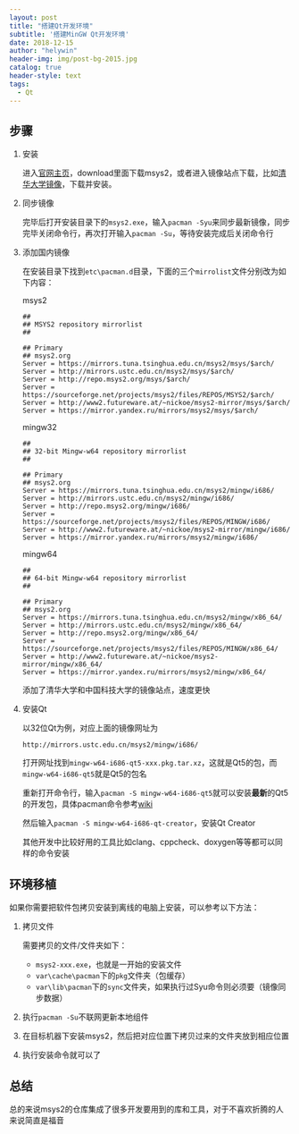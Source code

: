 ```yaml
---
layout: post
title: "搭建Qt开发环境"
subtitle: '搭建MinGW Qt开发环境'
date: 2018-12-15
author: "helywin"
header-img: img/post-bg-2015.jpg
catalog: true
header-style: text
tags:
  - Qt
---
```



## 步骤

1. 安装

   进入[官网主页](http://mingw-w64.org/doku.php/start)，download里面下载msys2，或者进入镜像站点下载，比如[清华大学镜像](https://mirrors.tuna.tsinghua.edu.cn/msys2/distrib/)，下载并安装。

2. 同步镜像

   完毕后打开安装目录下的`msys2.exe`，输入`pacman -Syu`来同步最新镜像，同步完毕关闭命令行，再次打开输入`pacman -Su`，等待安装完成后关闭命令行

3. 添加国内镜像

   在安装目录下找到`etc\pacman.d`目录，下面的三个`mirrolist`文件分别改为如下内容：

   msys2

   ```
   ##
   ## MSYS2 repository mirrorlist
   ##
   
   ## Primary
   ## msys2.org
   Server = https://mirrors.tuna.tsinghua.edu.cn/msys2/msys/$arch/
   Server = http://mirrors.ustc.edu.cn/msys2/msys/$arch/
   Server = http://repo.msys2.org/msys/$arch/
   Server = https://sourceforge.net/projects/msys2/files/REPOS/MSYS2/$arch/
   Server = http://www2.futureware.at/~nickoe/msys2-mirror/msys/$arch/
   Server = https://mirror.yandex.ru/mirrors/msys2/msys/$arch/
   
   ```

   mingw32

   ```
   ##
   ## 32-bit Mingw-w64 repository mirrorlist
   ##
   
   ## Primary
   ## msys2.org
   Server = https://mirrors.tuna.tsinghua.edu.cn/msys2/mingw/i686/
   Server = http://mirrors.ustc.edu.cn/msys2/mingw/i686/
   Server = http://repo.msys2.org/mingw/i686/
   Server = https://sourceforge.net/projects/msys2/files/REPOS/MINGW/i686/
   Server = http://www2.futureware.at/~nickoe/msys2-mirror/mingw/i686/
   Server = https://mirror.yandex.ru/mirrors/msys2/mingw/i686/
   ```

   mingw64

   ```
   ##
   ## 64-bit Mingw-w64 repository mirrorlist
   ##
   
   ## Primary
   ## msys2.org
   Server = https://mirrors.tuna.tsinghua.edu.cn/msys2/mingw/x86_64/
   Server = http://mirrors.ustc.edu.cn/msys2/mingw/x86_64/
   Server = http://repo.msys2.org/mingw/x86_64/
   Server = https://sourceforge.net/projects/msys2/files/REPOS/MINGW/x86_64/
   Server = http://www2.futureware.at/~nickoe/msys2-mirror/mingw/x86_64/
   Server = https://mirror.yandex.ru/mirrors/msys2/mingw/x86_64/
   ```

   添加了清华大学和中国科技大学的镜像站点，速度更快

4. 安装Qt

   以32位Qt为例，对应上面的镜像网址为

   ```
   http://mirrors.ustc.edu.cn/msys2/mingw/i686/
   ```

   打开网址找到`mingw-w64-i686-qt5-xxx.pkg.tar.xz`，这就是Qt5的包，而`mingw-w64-i686-qt5`就是Qt5的包名

   重新打开命令行，输入`pacman -S mingw-w64-i686-qt5`就可以安装**最新**的Qt5的开发包，具体pacman命令参考[wiki](https://wiki.archlinux.org/index.php/Pacman_(%E7%AE%80%E4%BD%93%E4%B8%AD%E6%96%87))

   然后输入`pacman -S mingw-w64-i686-qt-creator`，安装Qt Creator

   其他开发中比较好用的工具比如clang、cppcheck、doxygen等等都可以同样的命令安装

## 环境移植

如果你需要把软件包拷贝安装到离线的电脑上安装，可以参考以下方法：

1. 拷贝文件

   需要拷贝的文件/文件夹如下：

   - `msys2-xxx.exe`，也就是一开始的安装文件
   - `var\cache\pacman`下的`pkg`文件夹（包缓存）
   - `var\lib\pacman`下的`sync`文件夹，如果执行过Syu命令则必须要（镜像同步数据）

2. 执行`pacman -Su`不联网更新本地组件
3. 在目标机器下安装msys2，然后把对应位置下拷贝过来的文件夹放到相应位置
4. 执行安装命令就可以了

## 总结

总的来说msys2的仓库集成了很多开发要用到的库和工具，对于不喜欢折腾的人来说简直是福音